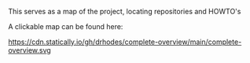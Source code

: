 This serves as a map of the project, locating repositories and HOWTO's

A clickable map can be found here:

https://cdn.statically.io/gh/drhodes/complete-overview/main/complete-overview.svg
